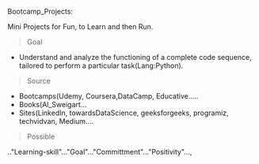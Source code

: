 Bootcamp_Projects:

Mini Projects for Fun, to Learn and then Run.

> Goal
* Understand and analyze the functioning of a complete code sequence, tailored to perform a particular task(Lang:Python).

> Source
* Bootcamps(Udemy, Coursera,DataCamp, Educative.....
* Books(Al_Sweigart...
* Sites(LinkedIn, towardsDataScience, geeksforgeeks, programiz, techvidvan, Medium....

>Possible

.."Learning-skill"..."Goal"..."Committment"..."Positivity"...,
